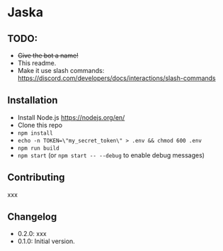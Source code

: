 # Jaska

## TODO:

- ~~Give the bot a name!~~
- This readme.
- Make it use slash commands: https://discord.com/developers/docs/interactions/slash-commands

## Installation

- Install Node.js https://nodejs.org/en/
- Clone this repo
- `npm install`
- `echo -n TOKEN=\"my_secret_token\" > .env && chmod 600 .env`
- `npm run build`
- `npm start` (or `npm start -- --debug` to enable debug messages)

## Contributing

xxx

## Changelog

- 0.2.0: xxx
- 0.1.0: Initial version.
